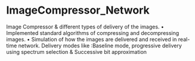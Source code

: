 ImageCompressor_Network
=======================
Image Compressor & different types of delivery of the images.
• Implemented standard algorithms of compressing and decompressing images.
•	Simulation of how the images are delivered and received in real-time network.
Delivery modes like :Baseline mode, progressive delivery using spectrum selection & Successive bit approximation

